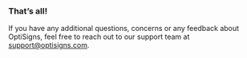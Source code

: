 ### **That’s all!**

If you have any additional questions, concerns or any feedback about OptiSigns, feel free to reach out to our support team at [support@optisigns.com](mailto:support@optisigns.com).